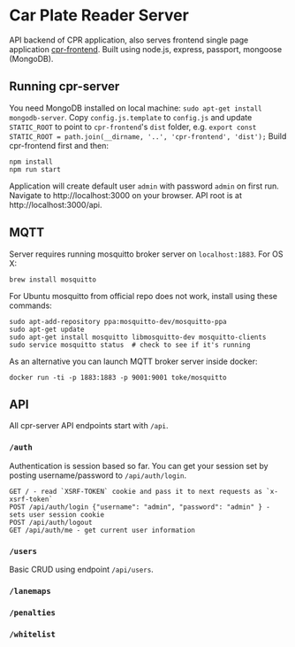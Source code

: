 # Car Plate Reader Server

API backend of CPR application, also serves frontend single page application
[cpr-frontend](https://github.com/vilnius/cpr-frontend). 
Built using node.js, express, passport, mongoose (MongoDB).

## Running cpr-server

You need MongoDB installed on local machine: `sudo apt-get install mongodb-server`.
Copy `config.js.template` to `config.js` and update `STATIC_ROOT` to
point to `cpr-frontend`'s `dist` folder, e.g. `export const STATIC_ROOT = path.join(__dirname, '..', 'cpr-frontend', 'dist');`
Build cpr-frontend first and then:
```
npm install
npm run start
```
Application will create default user `admin` with password `admin` on first run.
Navigate to http://localhost:3000 on your browser.
API root is at http://localhost:3000/api.

## MQTT

Server requires running mosquitto broker server on `localhost:1883`. For OS X:
```
brew install mosquitto
```

For Ubuntu mosquitto from official repo does not work, install using these commands:

```
sudo apt-add-repository ppa:mosquitto-dev/mosquitto-ppa
sudo apt-get update
sudo apt-get install mosquitto libmosquitto-dev mosquitto-clients
sudo service mosquitto status  # check to see if it's running
```

As an alternative you can launch MQTT broker server inside docker:
```
docker run -ti -p 1883:1883 -p 9001:9001 toke/mosquitto
```

## API

All cpr-server API endpoints start with `/api`.

### `/auth`
Authentication is session based so far. You can get your session set by posting username/password to `/api/auth/login`.

```
GET / - read `XSRF-TOKEN` cookie and pass it to next requests as `x-xsrf-token`
POST /api/auth/login {"username": "admin", "password": "admin" } - sets user session cookie
POST /api/auth/logout
GET /api/auth/me - get current user information
```

### `/users`
Basic CRUD using endpoint `/api/users`.

### `/lanemaps`

### `/penalties`

### `/whitelist`
